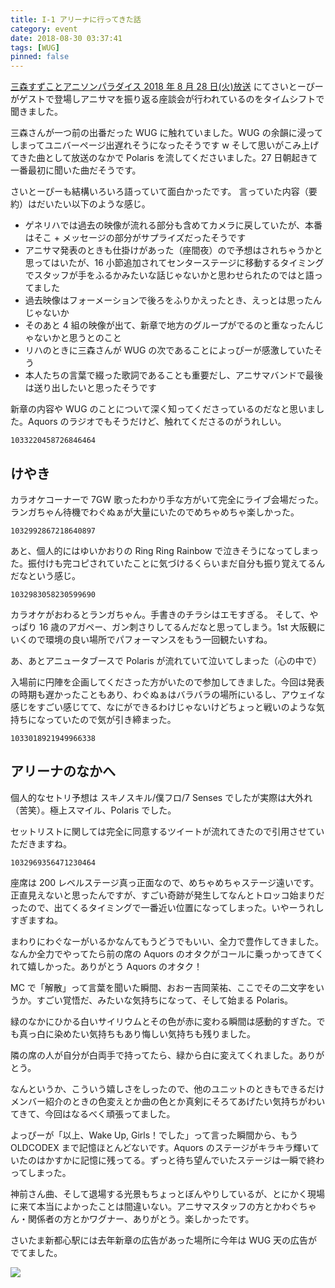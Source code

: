 ```yaml
---
title: I-1 アリーナに行ってきた話
category: event
date: 2018-08-30 03:37:41
tags: [WUG]
pinned: false
---
```


[三森すずことアニソンパラダイス 2018 年 8 月 28 日(火)放送](http://www.nhk.or.jp/radio/player/ondemand.html?p=3973_01_18449) にてさいとーぴーがゲストで登場しアニサマを振り返る座談会が行われているのをタイムシフトで聞きました。

三森さんが一つ前の出番だった WUG に触れていました。WUG の余韻に浸ってしまってユニバーページ出遅れそうになったそうです w そして思いがこみ上げてきた曲として放送のなかで Polaris を流してくださいました。27 日朝起きて一番最初に聞いた曲だそうです。

さいとーぴーも結構いろいろ語っていて面白かったです。
言っていた内容（要約）はだいたい以下のような感じ。

- ゲネリハでは過去の映像が流れる部分も含めてカメラに戻していたが、本番はそこ + メッセージの部分がサプライズだったそうです
- アニサマ発表のときも仕掛けがあった（座間夜）ので予想はされちゃうかと思ってはいたが、16 小節追加されてセンターステージに移動するタイミングでスタッフが手をふるかみたいな話じゃないかと思わせられたのではと語ってました
- 過去映像はフォーメーションで後ろをふりかえったとき、えっとは思ったんじゃないか
- そのあと 4 組の映像が出て、新章で地方のグループがでるのと重なったんじゃないかと思うとのこと
- リハのときに三森さんが WUG の次であることによっぴーが感激していたそう
- 本人たちの言葉で綴った歌詞であることも重要だし、アニサマバンドで最後は送り出したいと思ったそうです

新章の内容や WUG のことについて深く知ってくださっているのだなと思いました。Aquors のラジオでもそうだけど、触れてくださるのがうれしい。

```twitter
1033220458726846464
```

## けやき

カラオケコーナーで 7GW 歌ったわかり手な方がいて完全にライブ会場だった。ランガちゃん待機でわぐぬぁが大量にいたのでめちゃめちゃ楽しかった。

```twitter
1032992867218640897
```

あと、個人的にはゆいかおりの Ring Ring Rainbow で泣きそうになってしまった。振付けも完コピされていたことに気づけるくらいまだ自分も振り覚えてるんだなという感じ。

```twitter
1032983058230599690
```

カラオケがおわるとランガちゃん。手書きのチラシはエモすぎる。
そして、やっぱり 16 歳のアガペー、ガン刺さりしてるんだなと思ってしまう。1st 大阪観にいくので環境の良い場所でパフォーマンスをもう一回観たいすね。

あ、あとアニュータブースで Polaris が流れていて泣いてしまった（心の中で）

入場前に円陣を企画してくださった方がいたので参加してきました。今回は発表の時期も遅かったこともあり、わぐぬぁはバラバラの場所にいるし、アウェイな感じをすごい感じてて、なにができるわけじゃないけどちょっと戦いのような気持ちになっていたので気が引き締まった。

```twitter
1033018921949966338
```

## アリーナのなかへ

個人的なセトリ予想は スキノスキル/僕フロ/7 Senses でしたが実際は大外れ（苦笑）。極上スマイル、Polaris でした。

セットリストに関しては完全に同意するツイートが流れてきたので引用させていただきますね。

```twitter
1032969356471230464
```

座席は 200 レベルステージ真っ正面なので、めちゃめちゃステージ遠いです。正直見えないと思ったんですが、すごい奇跡が発生してなんとトロッコ始まりだったので、出てくるタイミングで一番近い位置になってしまった。いやーうれしすぎますね。

まわりにわぐなーがいるかなんてもうどうでもいい、全力で豊作してきました。なんか全力でやってたら前の席の Aquors のオタクがコールに乗っかってきてくれて嬉しかった。ありがとう Aquors のオタク！

MC で「解散」って言葉を聞いた瞬間、おおー吉岡茉祐、ここでその二文字をいうか。すごい覚悟だ、みたいな気持ちになって、そして始まる Polaris。

緑のなかにひかる白いサイリウムとその色が赤に変わる瞬間は感動的すぎた。でも真っ白に染めたい気持ちもあり悔しい気持ちも残りました。

隣の席の人が自分が白両手で持ってたら、緑から白に変えてくれました。ありがとう。

なんというか、こういう嬉しさをしったので、他のユニットのときもできるだけメンバー紹介のときの色変えとか曲の色とか真剣にそろてあげたい気持ちがわいてきて、今回はなるべく頑張ってました。

よっぴーが「以上、Wake Up, Girls！でした」って言った瞬間から、もう OLDCODEX まで記憶ほとんどないです。Aquors のステージがキラキラ輝いていたのはかすかに記憶に残ってる。ずっと待ち望んでいたステージは一瞬で終わってしまった。

神前さん曲、そして退場する光景もちょっとぼんやりしているが、とにかく現場に来て本当によかったことは間違いない。アニサマスタッフの方とかわぐちゃん・関係者の方とかワグナー、ありがとう。楽しかったです。

さいたま新都心駅には去年新章の広告があった場所に今年は WUG 天の広告がでてました。

<img src="https://static.53ningen.com/wp-content/uploads/2018/08/26234148/C33E8FF6-995B-4956-85A8-D8A211D21CB8.jpeg">
